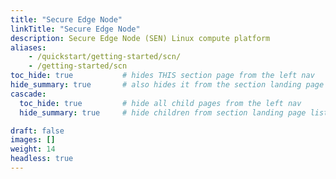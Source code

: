 ```yaml
---
title: "Secure Edge Node"
linkTitle: "Secure Edge Node"
description: Secure Edge Node (SEN) Linux compute platform
aliases:
    - /quickstart/getting-started/scn/
    - /getting-started/scn
toc_hide: true           # hides THIS section page from the left nav
hide_summary: true       # also hides it from the section landing page tiles
cascade:
  toc_hide: true         # hide all child pages from the left nav
  hide_summary: true     # hide children from section landing page lists

draft: false
images: []
weight: 14
headless: true
---
```



